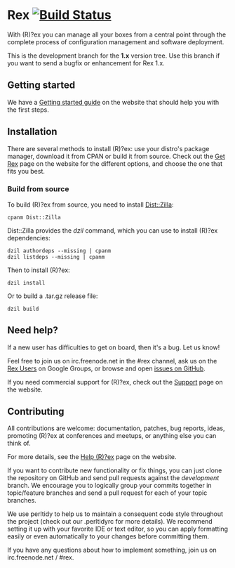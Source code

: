 # Rex [![Build Status](https://travis-ci.org/RexOps/Rex.svg?branch=development)](https://travis-ci.org/RexOps/Rex)

With (R)?ex you can manage all your boxes from a central point through the complete process of configuration management and software deployment.

This is the development branch for the **1.x** version tree. Use this branch if you want to 
send a bugfix or enhancement for Rex 1.x.

## Getting started

We have a [Getting started guide](http://www.rexify.org/docs/guides/start_using__r__ex.html) on the website that should help you with the first steps.

## Installation

There are several methods to install (R)?ex: use your distro's package manager, download it from CPAN or build it from source. Check out the [Get Rex](http://www.rexify.org/get.html) page on the website for the different options, and choose the one that fits you best.

### Build from source

To build (R)?ex from source, you need to install [Dist::Zilla](https://metacpan.org/pod/Dist::Zilla):
```
cpanm Dist::Zilla
```

Dist::Zilla provides the *dzil* command, which you can use to install (R)?ex dependencies:
```
dzil authordeps --missing | cpanm
dzil listdeps --missing | cpanm
```

Then to install (R)?ex:
```
dzil install
```

Or to build a .tar.gz release file:
```
dzil build
```

## Need help?

If a new user has difficulties to get on board, then it's a bug. Let us know!

Feel free to join us on irc.freenode.net in the #rex channel, ask us on the [Rex Users](https://groups.google.com/group/rex-users/) on Google Groups, or browse and open [issues on GitHub](https://github.com/RexOps/Rex/issues).

If you need commercial support for (R)?ex, check out the [Support](http://www.rexify.org/support.html) page on the website.

## Contributing

All contributions are welcome: documentation, patches, bug reports, ideas, promoting (R)?ex at conferences and meetups, or anything else you can think of.

For more details, see the [Help (R)?ex](http://www.rexify.org/care/help__r__ex.html) page on the website.

If you want to contribute new functionality or fix things, you can just clone the repository on GitHub and send pull requests against the *development* branch. We encourage you to logically group your commits together in topic/feature branches and send a pull request for each of your topic branches.

We use perltidy to help us to maintain a consequent code style throughout the project (check out our .perltidyrc for more details). We recommend setting it up with your favorite IDE or text editor, so you can apply formatting easily or even automatically to your changes before committing them.

If you have any questions about how to implement something, join us on irc.freenode.net / #rex.
